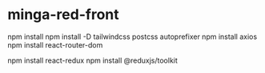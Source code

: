 # minga-red-front

npm install
npm install -D tailwindcss postcss autoprefixer
npm install axios
npm install react-router-dom

npm install react-redux
npm install @reduxjs/toolkit